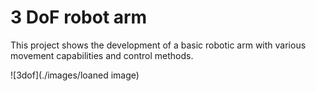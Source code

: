 # 3 DoF robot arm

This project shows the development of a basic robotic arm with various movement capabilities and control methods.

![3dof](./images/loaned image)
